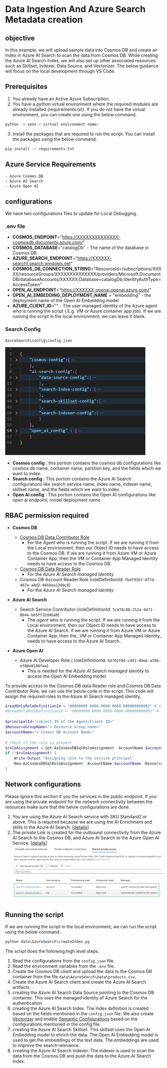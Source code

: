 # Data Ingestion And Azure Search Metadata creation

## objective

In this example, we will upload sample data into Cosmos DB and create an index in Azure AI Search to scan the data from Cosmos DB. While creating the Azure AI Search Index, we will also set up other associated resources such as Skillset, Indexer, Data Source, and Vectorizer. The below guidance will focus on the local development through VS Code.

## Prerequisites

1. You already have an Active Azure Subscription.
2. You have a python virtual environment where the required modules are already installed (requirements.txt). If you do not have the virtual environment, you can create one using the below command.

```bash
python -m venv < virtual environment name>
```
3. Install the packages that are required to run the script. You can install the packages using the below command.

```bash 
pip install -r requirements.txt
```

## Azure Service Requirements

    - Azure Cosmos DB
    - Azure AI Search
    - Azure Open AI

## configurations

We have two configurations files to update for Local Debugging.  

### .env file

- **COSMOS_ENDPOINT**="https://XXXXXXXXXXXXXX-cosmosdb.documents.azure.com/"
- **COSMOS_DATABASE**="catalogDb" - The name of the database in Cosmos DB
- **AZURE_SEARCH_ENDPOINT**="https://XXXXXX-search1.search.windows.net"
- **COSMOS_DB_CONNECTION_STRING**="ResourceId=/subscriptions/XXXXX/resourceGroups/XXXXXXXXXXXXXX/providers/Microsoft.DocumentDB/databaseAccounts/XXXXXX;Database=catalogDb;IdentityAuthType=AccessToken"
- **OPEN_AI_ENDPOINT**="https://XXXXXX-openai.openai.azure.com/"
- **OPEN_AI_EMBEDDING_DEPLOYMENT_NAME** = "embedding" - the deployment name of the Open AI Embedding model
- **AZURE_CLIENT_ID**="" - The user managed identity of the Azure agent who is running the script ( E.g. VM or Azure container app job). If we are running the script in the local environment, we can leave it blank.

### Search Config

`AzureSearch\config\config.json`

![alt text](./images/config_image.png)

- **Cosmos config** : this portion contains the cosmos db configurations like cosmos db name, container name, partition key, and the fields which we want to index.
- **Search config** : This portion contains the Azure AI Search configurations like search service name, index name, indexer name, skillset name, and the fields which we want to index.
- **Open AI config** : This portion contains the Open AI configurations like open ai endpoint, model deployment name.

## RBAC permission required

-  **Cosmos DB**
    - [Cosmos DB Data Contributor Role](https://learn.microsoft.com/en-us/azure/cosmos-db/how-to-setup-rbac#built-in-role-definitions) 
        - For the _Agent_ who is running the script. If we are running it from the Local environment, then our Object ID needs to have access to the Cosmos DB. If we are running it from Azure VM or Azure Container App, then the VM or Container App Managed Identity needs to have access to the Cosmos DB.
    - [Cosmos DB Data Reader Role](https://learn.microsoft.com/en-us/azure/cosmos-db/how-to-setup-rbac#built-in-role-definitions)
        - For the _Azure AI Search managed Identity_
    - Cosmos DB Account Reader Role (roleDefinitionId: `fbdf93bf-df7d-467e-a4d2-9458aa1360c8`)
        - For the _Azure AI Search managed Identity_
- **Azure AI Search**
    - Search Service Contributor (roleDefinitionId: `7ca78c08-252a-4471-8644-bb5ff32d4ba0`)
        - The _agent_ who is running the script. If we are running it from the Local environment, then our Object ID needs to have access to the Azure AI Search. If we are running it from Azure VM or Azure Container App, then the_ VM or Container App Managed Identity_ needs to have access to the Azure AI Search.
        
- **Azure Open AI**
    - Azure AI Developer Role ( roleDefinitionId: `64702f94-c441-49e6-a78b-ef80e0188fee`)
        - This is needed for the _Azure AI Search managed identity_ to access the Open AI Embedding model.

To provide access to the Cosmos DB data Reader role and Cosmos DB Data Contributor Role, we can use the below code in the script. This code will assign the required roles to the Azure AI Search managed identity.

```powershell
$readOnlyRoleDefinitionId = "00000000-0000-0000-0000-000000000002" # Cosmos DB Data Contributor Role
#$readOnlyRoleDefinitionId = "00000000-0000-0000-0000-000000000001" #- Cosmos DB Data Reader Role

$principalId="<object ID of the Agent/Client ID>"
$ResourceGroupName="< Resource Group name>"
$accountName="< Cosmos DB Account Name>"

# check if the role is present
$roleAssignment = Get-AzCosmosDBSqlRoleAssignment -AccountName $accountName -ResourceGroupName $resourceGroupName | Where-Object { $_.PrincipalId -eq $principalId -and $_.RoleDefinitionId -match $readOnlyRoleDefinitionId }
if (!$roleAssignment) {
    Write-Output "Assigning role to the service principal"
    New-AzCosmosDBSqlRoleAssignment -AccountName $accountName -ResourceGroupName $resourceGroupName -RoleDefinitionId $readOnlyRoleDefinitionId -Scope "/" -PrincipalId $principalId  
}

```
## Network configurations

Please ignore this section if you the services in the public endpoint. If you are using the private endpoint for the network connectivity between the resources make sure that the below configurations are done.
1. You are using the Azure AI Search service with SKU Standard2 or above. This is required because we are using the AI Enrichment and skills in the Azure AI Search. [[details](https://learn.microsoft.com/en-us/azure/search/search-indexer-howto-access-private?tabs=portal-create#prerequisites)]
2. The private Link is created for the outbound connectivity from the Azure AI Search to the Cosmos DB, and Azure AI Search to the Azure Open AI Service. [[details](https://learn.microsoft.com/en-us/azure/search/search-indexer-howto-access-private?tabs=portal-create#supported-resource-types)]
![alt text](./images/PrivateLink_image.png)

## Running the script

If we are running the script in the local environment, we can run the script using the below command.

```bash
python data\AzureSearch\createIndex.py
```

The script does the following high level steps. 

1. Read the configurations from the `config.json` file.
2. Read the environment variables from the `.env` file.
3. Create the Cosmos DB client and upload the data to the Cosmos DB container from the file `data\AzureSearch\data\products.csv`.
4. Create the Azure AI Search client and create the Azure AI Search artifacts.
5. creating the Azure AI Search Data Source pointing to the Cosmos DB container. This uses the managed identity of Azure Search for the authentication. 
6. creating the Azure AI Search Index. The Index definition is created based on the fields mentioned in the `config.json` file. We also create [Vectorizer](https://learn.microsoft.com/en-us/azure/search/vector-search-how-to-configure-vectorizer) and enable [Semantic Configurations](https://learn.microsoft.com/en-us/azure/search/semantic-how-to-configure?tabs=portal) based on the configurations mentioned in the config file.
7. creating the Azure AI Search Skillset. This skillset uses the Open AI Embedding model to enrich the data. The Open AI Embedding model is used to get the embeddings of the text data. The embeddings are used to improve the search relevance.
8. creating the Azure AI Search Indexer. The indexer is used to scan the data from the Cosmos DB and push the data to the Azure AI Search Index. 








